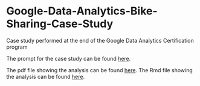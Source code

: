 # Google-Data-Analytics-Bike-Sharing-Case-Study
Case study performed at the end of the Google Data Analytics Certification program

The prompt for the case study can be found [here](https://github.com/divitjawa/Google-Data-Analytics-Bike-Sharing-Case-Study/blob/master/Case-Study-1_Bike-share.pdf).

The pdf file showing the analysis can be found [here]().
The Rmd file showing the analysis can be found [here](https://github.com/divitjawa/Google-Data-Analytics-Bike-Sharing-Case-Study/blob/master/Google_Data_Analytics_Case_Study.Rmd).
